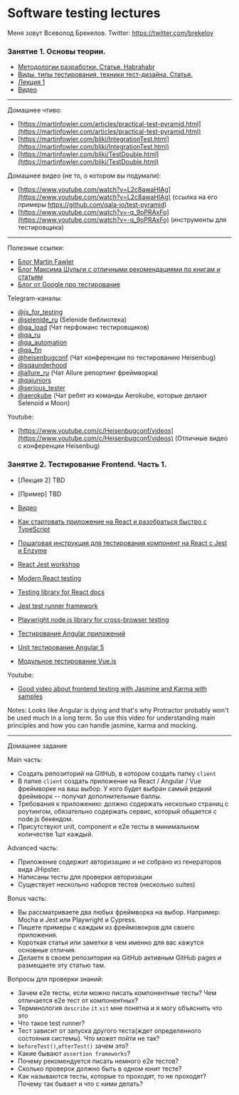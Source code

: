 # Software testing lectures

Меня зовут Всеволод Брекелов.
Twitter: https://twitter.com/brekelov

### Занятие 1. Основы теории.

- [Методологии разработки. Статья. Habrahabr](https://habr.com/ru/company/edison/blog/269789/)
- [Виды, типы тестирования, техники тест-дизайна. Статья.](https://dou.ua/forums/topic/13389/)
- [Лекция 1](ST.Lecture1.pdf)
- [Видео](https://youtu.be/elDiFlxI234)

---
Домашнее чтиво:
- [https://martinfowler.com/articles/practical-test-pyramid.html](https://martinfowler.com/articles/practical-test-pyramid.html)
- [https://martinfowler.com/bliki/IntegrationTest.html](https://martinfowler.com/bliki/IntegrationTest.html)
- [https://martinfowler.com/bliki/TestDouble.html](https://martinfowler.com/bliki/TestDouble.html)

Домашнее видео (не то, о котором вы подумали):
- [https://www.youtube.com/watch?v=L2c8awaHIAg](https://www.youtube.com/watch?v=L2c8awaHIAg) (ссылка на его примеры https://github.com/qala-io/test-pyramid)
- [https://www.youtube.com/watch?v=-q_9oPRAxFo](https://www.youtube.com/watch?v=-q_9oPRAxFo) (инструменты для тестировщика)

---
Полезные ссылки:
- [Блог Martin Fawler](https://martinfowler.com/testing/)
- [Блог Максима Шульги с отличными рекомендациями по книгам и статьям](https://www.maxshulga.ru/p/useful-books-review.html)
- [Блог от Google про тестирование](https://testing.googleblog.com/)

Telegram-каналы:
- [@js_for_testing](https://t.me/js_for_testing)
- [@selenide_ru](https://t.me/selenide_ru) (Selenide библиотека)
- [@qa_load](https://t.me/qa_load) (Чат перфоманс тестировщиков)
- [@qa_ru](https://t.me/qa_ru)
- [@qa_automation](https://t.me/qa_automation)
- [@qa_fin](https://t.me/qa_fin)
- [@heisenbugconf](https://t.me/heisenbugconf) (Чат конференции по тестированию Heisenbug)
- [@sqaunderhood](https://t.me/sqaunderhood)
- [@allure_ru](https://t.me/allure_ru) (Чат Allure репортинг фреймворка)
- [@qajuniors](https://t.me/qajuniors)
- [@serious_tester](https://t.me/serious_tester)
- [@aerokube](https://t.me/aerokube) (Чат ребят из команды Aerokube, которые делают Selenoid и Moon)

Youtube:
- [https://www.youtube.com/c/Heisenbugconf/videos](https://www.youtube.com/c/Heisenbugconf/videos) (Отличные видео с конференции Heisenbug)

### Занятие 2. Тестирование Frontend. Часть 1.

- [Лекция 2] TBD
- [Пример] TBD
- [Видео](https://youtu.be/xDiSgXWff8Y)

- [Как стартовать приложение на React и разобраться быстро с TypeScript](https://github.com/typescript-cheatsheets/react)
- [Пошаговая инструкция для тестирования компонент на React c Jest и Enzyme](https://medium.com/devschacht/what-and-how-to-test-with-jest-and-enzyme-full-instruction-on-react-components-testing-d3504f3fbc54)
- [React Jest workshop](https://github.com/kentcdodds/react-jest-workshop)
- [Modern React testing](https://dev.to/sapegin/modern-react-testing-part-1-best-practices-1o93)
- [Testing library for React docs](https://testing-library.com/)
- [Jest test runner framework](https://jestjs.io/)
- [Playwright node.js library for cross-browser testing](https://github.com/microsoft/playwright)
- [Тестирование Angular приложений](https://medium.com/fafnur/%D1%82%D0%B5%D1%81%D1%82%D0%B8%D1%80%D0%BE%D0%B2%D0%B0%D0%BD%D0%B8%D0%B5-%D1%81%D0%B5%D1%80%D0%B2%D0%B8%D1%81%D0%BE%D0%B2-%D0%B2-angular-%D1%81-%D0%BF%D0%BE%D0%BC%D0%BE%D1%89%D1%8C%D1%8E-jest-%D1%82%D0%B5%D1%81%D1%82%D0%B8%D1%80%D0%BE%D0%B2%D0%B0%D0%BD%D0%B8%D0%B5-%D1%80%D0%B5%D0%B0%D0%BA%D1%82%D0%B8%D0%B2%D0%BD%D0%BE%D0%B9-%D0%B0%D1%81%D0%B8%D0%BD%D1%85%D1%80%D0%BE%D0%BD%D0%BD%D0%BE%D0%B9-%D0%BB%D0%BE%D0%B3%D0%B8%D0%BA%D0%B8-396ba5eca147)
- [Unit тестирование Angular 5](https://habr.com/ru/post/349380/)
- [Модульное тестирование Vue.js](https://ru.vuejs.org/v2/cookbook/unit-testing-vue-components.html)

Youtube:
- [Good video about frontend testing with Jasmine and Karma with samples](https://www.youtube.com/watch?v=zF1hlOxucHE)

Notes: Looks like Angular is dying and that's why Protractor probably won't be used much in a long term.
So use this video for understanding main principles and how you can handle jasmine, karma and mocking.

---
Домашнее задание

Main часть:
- Создать репозиторий на GitHub, в котором создать папку `client`
- В папке `client` создать приложение на React / Angular / Vue фреймворке на ваш выбор. У кого будет выбран самый редкий фреймворк -- получат дополнительные баллы.
- Требования к приложению: должно содержать несколько страниц с роутингом, обязательно содержать сервис, который общается с node.js бекендом.
- Присутствуют unit, component и e2e тесты в минимальном количестве 1шт каждый.

Advanced часть:
- Приложение содержит авторизацию и не собрано из генераторов вида JHipster.
- Написаны тесты для проверки авторизации
- Существует нескольно наборов тестов (несколько suites)

Bonus часть:
- Вы рассматриваете два любых фреймворка на выбор. Например: Mocha и Jest или Playwright и Cypress.
- Пишете примеры с каждым из фреймовокров для своего приложения.
- Короткая статья или заметки в чем именно для вас кажутся основные отличия.
- Делаете в своем репозитории на GitHub активным GitHub pages и размещаете эту статью там.

Вопросы для проверки знаний:
- Зачем e2e тесты, если можно писать компонентные тесты? Чем отличается e2e тест от компонентных?
- Терминология `describe` `it` `xit` мне понятна и я могу объяснить что это
- Что такое test runner?
- Тест зависит от запуска другого теста(ждет определенного состояния системы). Что может пойти не так?
- `beforeTest()`,`afterTest()` зачем это?
- Какие бывают `assertion frameworks`?
- Почему рекомендуется писать немного e2e тестов?
- Сколько проверок должно быть в одном юнит тесте?
- Как называются тесты, которые то проходят, то не проходят? Почему так бывает и что с ними делать?
